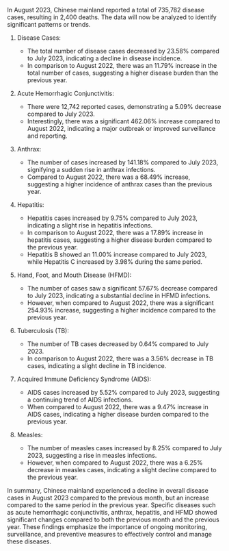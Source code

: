 In August 2023, Chinese mainland reported a total of 735,782 disease cases, resulting in 2,400 deaths. The data will now be analyzed to identify significant patterns or trends.

1. Disease Cases:

   - The total number of disease cases decreased by 23.58% compared to July 2023, indicating a decline in disease incidence.
   - In comparison to August 2022, there was an 11.79% increase in the total number of cases, suggesting a higher disease burden than the previous year.

2. Acute Hemorrhagic Conjunctivitis:

   - There were 12,742 reported cases, demonstrating a 5.09% decrease compared to July 2023.
   - Interestingly, there was a significant 462.06% increase compared to August 2022, indicating a major outbreak or improved surveillance and reporting.

3. Anthrax:

   - The number of cases increased by 141.18% compared to July 2023, signifying a sudden rise in anthrax infections.
   - Compared to August 2022, there was a 68.49% increase, suggesting a higher incidence of anthrax cases than the previous year.

4. Hepatitis:

   - Hepatitis cases increased by 9.75% compared to July 2023, indicating a slight rise in hepatitis infections.
   - In comparison to August 2022, there was a 17.89% increase in hepatitis cases, suggesting a higher disease burden compared to the previous year.
   - Hepatitis B showed an 11.00% increase compared to July 2023, while Hepatitis C increased by 3.98% during the same period.

5. Hand, Foot, and Mouth Disease (HFMD):

   - The number of cases saw a significant 57.67% decrease compared to July 2023, indicating a substantial decline in HFMD infections.
   - However, when compared to August 2022, there was a significant 254.93% increase, suggesting a higher incidence compared to the previous year.

6. Tuberculosis (TB):

   - The number of TB cases decreased by 0.64% compared to July 2023.
   - In comparison to August 2022, there was a 3.56% decrease in TB cases, indicating a slight decline in TB incidence.

7. Acquired Immune Deficiency Syndrome (AIDS):

   - AIDS cases increased by 5.52% compared to July 2023, suggesting a continuing trend of AIDS infections.
   - When compared to August 2022, there was a 9.47% increase in AIDS cases, indicating a higher disease burden compared to the previous year.

8. Measles:
   - The number of measles cases increased by 8.25% compared to July 2023, suggesting a rise in measles infections.
   - However, when compared to August 2022, there was a 6.25% decrease in measles cases, indicating a slight decline compared to the previous year.

In summary, Chinese mainland experienced a decline in overall disease cases in August 2023 compared to the previous month, but an increase compared to the same period in the previous year. Specific diseases such as acute hemorrhagic conjunctivitis, anthrax, hepatitis, and HFMD showed significant changes compared to both the previous month and the previous year. These findings emphasize the importance of ongoing monitoring, surveillance, and preventive measures to effectively control and manage these diseases.

